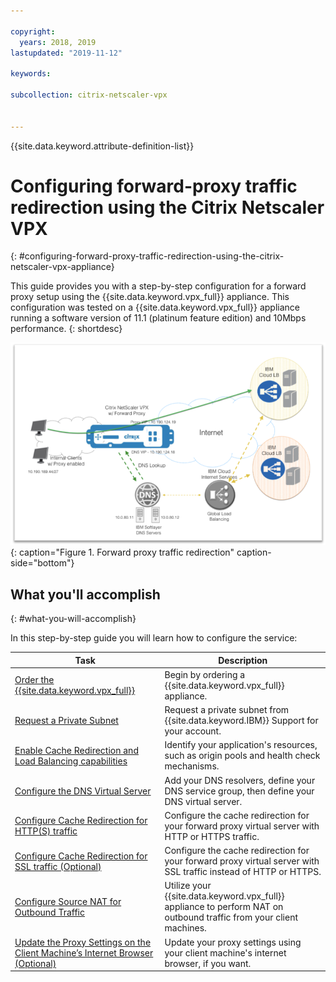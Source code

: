 ```yaml
---

copyright:
  years: 2018, 2019
lastupdated: "2019-11-12"

keywords:

subcollection: citrix-netscaler-vpx


---
```


{{site.data.keyword.attribute-definition-list}}

# Configuring forward-proxy traffic redirection using the Citrix Netscaler VPX
{: #configuring-forward-proxy-traffic-redirection-using-the-citrix-netscaler-vpx-appliance}

This guide provides you with a step-by-step configuration for a forward proxy setup using the {{site.data.keyword.vpx_full}} appliance. This configuration was tested on a {{site.data.keyword.vpx_full}} appliance running a software version of 11.1 (platinum feature edition) and 10Mbps performance.
{: shortdesc}

![Forward Proxy Traffic Redirection](images/fp1.png){: caption="Figure 1. Forward proxy traffic redirection" caption-side="bottom"}

## What you'll accomplish
{: #what-you-will-accomplish}

In this step-by-step guide you will learn how to configure the service:

Task  | Description
------------- | -------------
[Order the {{site.data.keyword.vpx_full}}](/docs/citrix-netscaler-vpx?topic=citrix-netscaler-vpx-order-the-citrix-netscaler-vpx-appliance) | Begin by ordering a {{site.data.keyword.vpx_full}} appliance.
[Request a Private Subnet](/docs/citrix-netscaler-vpx?topic=citrix-netscaler-vpx-request-a-private-subnet) | Request a private subnet from {{site.data.keyword.IBM}} Support for your account.
[Enable Cache Redirection and Load Balancing capabilities](/docs/citrix-netscaler-vpx?topic=citrix-netscaler-vpx-enable-cache-redirection-and-load-balancing-capabilities) | Identify your application's resources, such as origin pools and health check mechanisms.
[Configure the DNS Virtual Server](/docs/citrix-netscaler-vpx?topic=citrix-netscaler-vpx-configure-the-dns-virtual-server) | Add your DNS resolvers, define your DNS service group, then define your DNS virtual server.
[Configure Cache Redirection for HTTP(S) traffic](/docs/citrix-netscaler-vpx?topic=citrix-netscaler-vpx-configure-cache-redirection-for-http-traffic) | Configure the cache redirection for your forward proxy virtual server with HTTP or HTTPS traffic.
[Configure Cache Redirection for SSL traffic (Optional)](/docs/citrix-netscaler-vpx?topic=citrix-netscaler-vpx-configure-cache-redirection-for-ssl-traffic-optional-) | Configure the cache redirection for your forward proxy virtual server with SSL traffic instead of HTTP or HTTPS.
[Configure Source NAT for Outbound Traffic](/docs/citrix-netscaler-vpx?topic=citrix-netscaler-vpx-configure-source-nat-for-outbound-traffic) | Utilize your {{site.data.keyword.vpx_full}} appliance to perform NAT on outbound traffic from your client machines.
[Update the Proxy Settings on the Client Machine’s Internet Browser (Optional)](/docs/citrix-netscaler-vpx?topic=citrix-netscaler-vpx-update-the-proxy-settings-on-the-client-machine-s-internet-browser-optional-) | Update your proxy settings using your client machine's internet browser, if you want.
